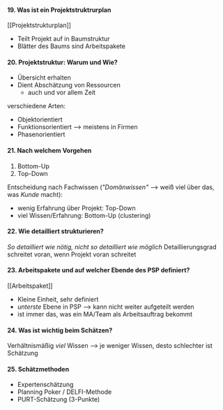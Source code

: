 #### 19. Was ist ein Projektstruktrurplan
[[Projektstrukturplan]]
- Teilt Projekt auf in Baumstruktur
- Blätter des Baums sind Arbeitspakete

#### 20. Projektstruktur: Warum und Wie?
- Übersicht erhalten
- Dient Abschätzung von Ressourcen
	- auch und vor allem Zeit

verschiedene Arten:
- Objektorientiert
- Funktionsorientiert --> meistens in Firmen
- Phasenorientiert

#### 21. Nach welchem Vorgehen
1) Bottom-Up
2) Top-Down

Entscheidung nach Fachwissen (_"Domänwissen"_ --> weiß viel über das, was _Kunde_ macht):
- wenig Erfahrung über Projekt: Top-Down
- viel Wissen/Erfahrung: Bottom-Up (clustering)

#### 22. Wie detailliert strukturieren?
_So detailliert wie nötig, nicht so detailliert wie möglich_
Detaillierungsgrad schreitet voran, wenn Projekt voran schreitet

#### 23. Arbeitspakete und auf welcher Ebende des PSP definiert?
[[Arbeitspaket]]
- Kleine Einheit, sehr definiert
- _unterste_ Ebene in PSP --> kann nicht weiter aufgeteilt werden
- ist immer das, was ein MA/Team als Arbeitsauftrag bekommt

#### 24. Was ist wichtig beim Schätzen?

Verhältnismäßig _viel_ Wissen
--> je weniger Wissen, desto schlechter ist Schätzung

#### 25. Schätzmethoden
- Expertenschätzung
- Planning Poker / DELFI-Methode
- PURT-Schätzung (3-Punkte)